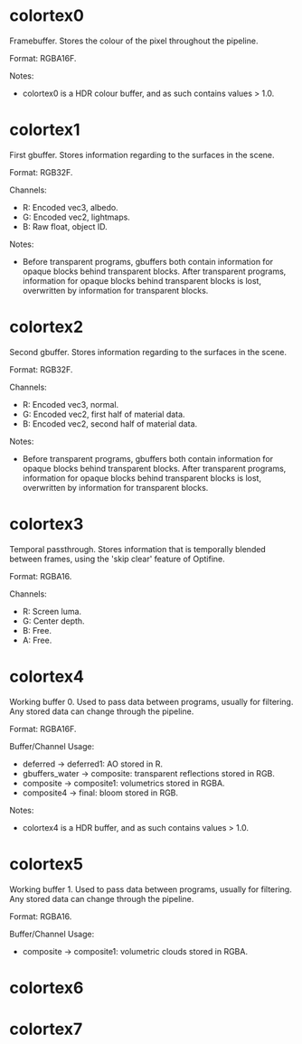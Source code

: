 # colortex0
Framebuffer. Stores the colour of the pixel throughout the pipeline.

Format: RGBA16F.

Notes:
* colortex0 is a HDR colour buffer, and as such contains values > 1.0.

# colortex1
First gbuffer. Stores information regarding to the surfaces in the scene.

Format: RGB32F.

Channels:
* R: Encoded vec3, albedo.
* G: Encoded vec2, lightmaps.
* B: Raw float, object ID.

Notes:
* Before transparent programs, gbuffers both contain information for opaque blocks behind transparent blocks. After transparent programs, information for opaque blocks behind transparent blocks is lost, overwritten by information for transparent blocks.

# colortex2
Second gbuffer. Stores information regarding to the surfaces in the scene.

Format: RGB32F.

Channels:
* R: Encoded vec3, normal.
* G: Encoded vec2, first half of material data.
* B: Encoded vec2, second half of material data.

Notes:
* Before transparent programs, gbuffers both contain information for opaque blocks behind transparent blocks. After transparent programs, information for opaque blocks behind transparent blocks is lost, overwritten by information for transparent blocks.

# colortex3
Temporal passthrough. Stores information that is temporally blended between frames, using the 'skip clear' feature of Optifine.

Format: RGBA16.

Channels:
* R: Screen luma.
* G: Center depth.
* B: Free.
* A: Free.

# colortex4
Working buffer 0. Used to pass data between programs, usually for filtering. Any stored data can change through the pipeline.

Format: RGBA16F.

Buffer/Channel Usage:
* deferred -> deferred1: AO stored in R.
* gbuffers_water -> composite: transparent reflections stored in RGB.
* composite -> composite1: volumetrics stored in RGBA.
* composite4 -> final: bloom stored in RGB.

Notes:
* colortex4 is a HDR buffer, and as such contains values > 1.0.

# colortex5
Working buffer 1. Used to pass data between programs, usually for filtering. Any stored data can change through the pipeline.

Format: RGBA16.

Buffer/Channel Usage:
* composite -> composite1: volumetric clouds stored in RGBA.

# colortex6

# colortex7